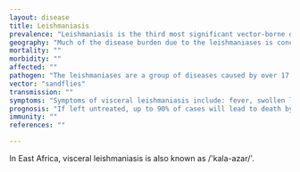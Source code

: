 ```yaml
---
layout: disease
title: Leishmaniasis
prevalence:	"Leishmaniasis is the third most significant vector-borne disease (after malaria and lymphatic filariasis), responsible for an estimated 2.1 million DALYs and 51000 deaths annually (WHO 2004). These figures are thought to be an underestimate, as only 40 of 88 endemic countries consider leishmaniasis a reportable disease (Croft et al. 2003)."
geography: "Much of the disease burden due to the leishmaniases is concentrated in East Africa, where it is endemic in remote regions of Uganda, Sudan, Ethiopia and Kenya."
mortality: ""
morbidity: ""
affected: ""
pathogen: "The leishmaniases are a group of diseases caused by over 17 species of the protozoan Leishmania parasite. Infection is transmitted by the bite of phlebotomine sandflies and results in cutaneous, mucosal or visceral manifestations."
vector: "sandflies"
transmission: ""
symptoms: "Symptoms of visceral leishmaniasis include: fever, swollen liver, wasting and weakness."
prognosis: "If left untreated, up to 90% of cases will lead to death by organ failure or other complications (Desjeux 1996)."
immunity: ""
references: ""

---
```

In East Africa, visceral leishmaniasis is also known as /'kala-azar/'.
